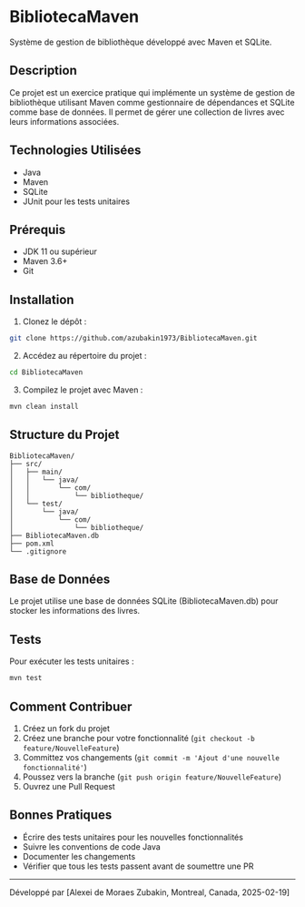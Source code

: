 # BibliotecaMaven

Système de gestion de bibliothèque développé avec Maven et SQLite.

## Description

Ce projet est un exercice pratique qui implémente un système de gestion de bibliothèque utilisant Maven comme gestionnaire de dépendances et SQLite comme base de données. Il permet de gérer une collection de livres avec leurs informations associées.

## Technologies Utilisées

- Java
- Maven
- SQLite
- JUnit pour les tests unitaires

## Prérequis

- JDK 11 ou supérieur
- Maven 3.6+
- Git

## Installation

1. Clonez le dépôt :
```bash
git clone https://github.com/azubakin1973/BibliotecaMaven.git
```

2. Accédez au répertoire du projet :
```bash
cd BibliotecaMaven
```

3. Compilez le projet avec Maven :
```bash
mvn clean install
```

## Structure du Projet

```
BibliotecaMaven/
├── src/
│   ├── main/
│   │   └── java/
│   │       └── com/
│   │           └── bibliotheque/
│   └── test/
│       └── java/
│           └── com/
│               └── bibliotheque/
├── BibliotecaMaven.db
├── pom.xml
└── .gitignore
```

## Base de Données

Le projet utilise une base de données SQLite (BibliotecaMaven.db) pour stocker les informations des livres.

## Tests

Pour exécuter les tests unitaires :

```bash
mvn test
```

## Comment Contribuer

1. Créez un fork du projet
2. Créez une branche pour votre fonctionnalité (`git checkout -b feature/NouvelleFeature`)
3. Committez vos changements (`git commit -m 'Ajout d'une nouvelle fonctionnalité'`)
4. Poussez vers la branche (`git push origin feature/NouvelleFeature`)
5. Ouvrez une Pull Request

## Bonnes Pratiques

- Écrire des tests unitaires pour les nouvelles fonctionnalités
- Suivre les conventions de code Java
- Documenter les changements
- Vérifier que tous les tests passent avant de soumettre une PR

---

Développé par [Alexei de Moraes Zubakin, Montreal, Canada, 2025-02-19]